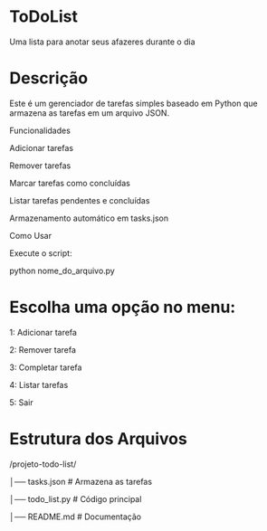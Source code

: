 # ToDoList
Uma lista para anotar seus afazeres durante o dia

# Descrição
Este é um gerenciador de tarefas simples baseado em Python que armazena as tarefas em um arquivo JSON.

 Funcionalidades

 Adicionar tarefas
 
 Remover tarefas
 
 Marcar tarefas como concluídas
 
 Listar tarefas pendentes e concluídas

 Armazenamento automático em tasks.json

 Como Usar

 Execute o script:

python nome_do_arquivo.py

# Escolha uma opção no menu:

1: Adicionar tarefa

2: Remover tarefa

3: Completar tarefa

4: Listar tarefas

5: Sair

# Estrutura dos Arquivos

/projeto-todo-list/

│── tasks.json  # Armazena as tarefas

│── todo_list.py  # Código principal

│── README.md  # Documentação
